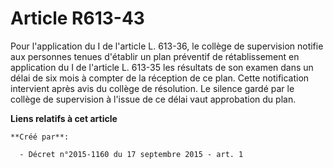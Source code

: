 # Article R613-43

Pour l'application du I de l'article L. 613-36, le collège de supervision notifie aux personnes tenues d'établir un plan
préventif de rétablissement en application du I de l'article L. 613-35 les résultats de son examen dans un délai de six mois
à compter de la réception de ce plan. Cette notification intervient après avis du collège de résolution. Le silence gardé par
le collège de supervision à l'issue de ce délai vaut approbation du plan.

**Liens relatifs à cet article**

	**Créé par**:

	  - Décret n°2015-1160 du 17 septembre 2015 - art. 1
